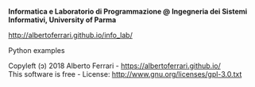 **Informatica e Laboratorio di Programmazione @ Ingegneria dei Sistemi Informativi, University of Parma**

http://albertoferrari.github.io/info_lab/

Python examples

Copyleft (ɔ) 2018 Alberto Ferrari - https://albertoferrari.github.io/  
This software is free - License: http://www.gnu.org/licenses/gpl-3.0.txt
